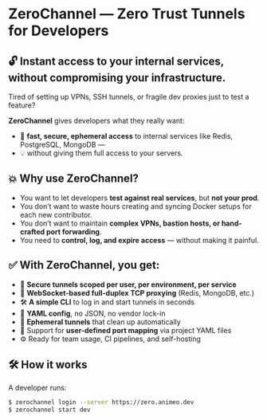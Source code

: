 # ZeroChannel — Zero Trust Tunnels for Developers

## 🔓 Instant access to your internal services, without compromising your infrastructure.

Tired of setting up VPNs, SSH tunnels, or fragile dev proxies just to test a feature?

**ZeroChannel** gives developers what they really want:  
- 🚀 **fast, secure, ephemeral access** to internal services like Redis, PostgreSQL, MongoDB —  
- 💡 without giving them full access to your servers.

## 💥 Why use ZeroChannel?

- You want to let developers **test against real services**, but **not your prod**.
- You don’t want to waste hours creating and syncing Docker setups for each new contributor.
- You don’t want to maintain **complex VPNs, bastion hosts, or hand-crafted port forwarding**.
- You need to **control, log, and expire access** — without making it painful.

## ✅ With ZeroChannel, you get:

- 🔐 **Secure tunnels scoped per user, per environment, per service**
- 📡 **WebSocket-based full-duplex TCP proxying** (Redis, MongoDB, etc.)
- 🛠️ **A simple CLI** to log in and start tunnels in seconds
- 🧾 **YAML config**, no JSON, no vendor lock-in
- 🧼 **Ephemeral tunnels** that clean up automatically
- 📍 Support for **user-defined port mapping** via project YAML files
- ⚙️ Ready for team usage, CI pipelines, and self-hosting

## 🛠️ How it works

A developer runs:

```bash
$ zerochannel login --server https://zero.animeo.dev
$ zerochannel start dev
```
